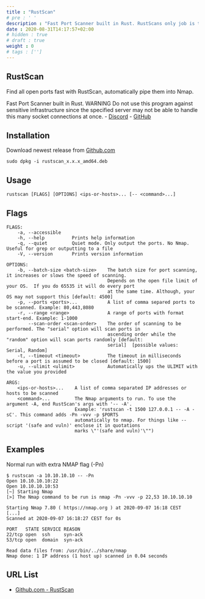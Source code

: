 ```yaml
---
title : "RustScan"
# pre : ' '
description : "Fast Port Scanner built in Rust. RustScans only job is to reduce the friction between finding open ports and inputting them into nmap."
date : 2020-08-31T14:17:57+02:00
# hidden : true
# draft : true
weight : 0
# tags : ['']
---
```


## RustScan

Find all open ports fast with RustScan, automatically pipe them into Nmap.

Fast Port Scanner built in Rust. WARNING Do not use this program against sensitive infrastructure since the specified
server may not be able to handle this many socket connections at once. - [Discord](https://discord.gg/GFrQsGy) - [GitHub](https://github.com/RustScan/RustScan)

## Installation

Download newest release from [Github.com](https://github.com/brandonskerritt/RustScan/releases)

```plain
sudo dpkg -i rustscan_x.x.x_amd64.deb
```

## Usage

```plain
rustscan [FLAGS] [OPTIONS] <ips-or-hosts>... [-- <command>...]
```

## Flags

```plain
FLAGS:
    -a, --accessible
    -h, --help          Prints help information
    -q, --quiet         Quiet mode. Only output the ports. No Nmap. Useful for grep or outputting to a file
    -V, --version       Prints version information

OPTIONS:
    -b, --batch-size <batch-size>    The batch size for port scanning, it increases or slows the speed of scanning.
                                     Depends on the open file limit of your OS.  If you do 65535 it will do every port
                                     at the same time. Although, your OS may not support this [default: 4500]
    -p, --ports <ports>...           A list of comma separed ports to be scanned. Example: 80,443,8080
    -r, --range <range>              A range of ports with format start-end. Example: 1-1000
        --scan-order <scan-order>    The order of scanning to be performed. The "serial" option will scan ports in
                                     ascending order while the "random" option will scan ports randomly [default:
                                     serial]  [possible values: Serial, Random]
    -t, --timeout <timeout>          The timeout in milliseconds before a port is assumed to be closed [default: 1500]
    -u, --ulimit <ulimit>            Automatically ups the ULIMIT with the value you provided

ARGS:
    <ips-or-hosts>...    A list of comma separated IP addresses or hosts to be scanned
    <command>...         The Nmap arguments to run. To use the argument -A, end RustScan's args with '-- -A'.
                         Example: 'rustscan -t 1500 127.0.0.1 -- -A -sC'. This command adds -Pn -vvv -p $PORTS
                         automatically to nmap. For things like --script '(safe and vuln)' enclose it in quotations
                         marks \"'(safe and vuln)'\"")

```

## Examples

Normal run with extra NMAP flag (-Pn)

```plain
$ rustscan -a 10.10.10.10 -- -Pn
Open 10.10.10.10:22
Open 10.10.10.10:53
[~] Starting Nmap
[>] The Nmap command to be run is nmap -Pn -vvv -p 22,53 10.10.10.10

Starting Nmap 7.80 ( https://nmap.org ) at 2020-09-07 16:18 CEST
[...]
Scanned at 2020-09-07 16:18:27 CEST for 0s

PORT   STATE SERVICE REASON
22/tcp open  ssh     syn-ack
53/tcp open  domain  syn-ack

Read data files from: /usr/bin/../share/nmap
Nmap done: 1 IP address (1 host up) scanned in 0.04 seconds
```

## URL List

- [Github.com - RustScan](https://github.com/RustScan/RustScan)
